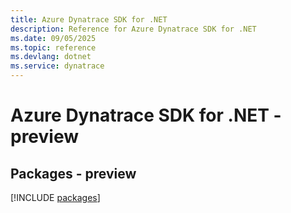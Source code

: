 ```yaml
---
title: Azure Dynatrace SDK for .NET
description: Reference for Azure Dynatrace SDK for .NET
ms.date: 09/05/2025
ms.topic: reference
ms.devlang: dotnet
ms.service: dynatrace
---
```

# Azure Dynatrace SDK for .NET - preview
## Packages - preview
[!INCLUDE [packages](dynatrace-index.md)]